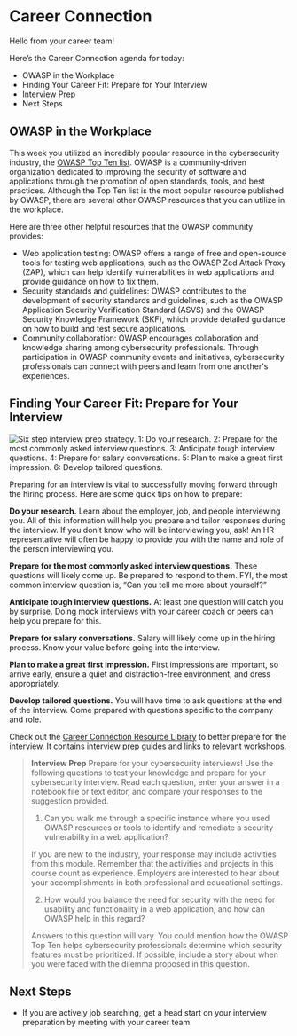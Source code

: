 # Career Connection

Hello from your career team! 

Here’s the Career Connection agenda for today:
* OWASP in the Workplace
* Finding Your Career Fit: Prepare for Your Interview
* Interview Prep
* Next Steps

## OWASP  in the Workplace

This week you utilized an incredibly popular resource in the cybersecurity industry, the [OWASP Top Ten list](https://owasp.org/www-project-top-ten/). OWASP is a community-driven organization dedicated to improving the security of software and applications through the promotion of open standards, tools, and best practices. Although the Top Ten list is the most popular resource published by OWASP, there are several other OWASP resources that you can utilize in the workplace.

Here are three other helpful resources that the OWASP community provides:

* Web application testing: OWASP offers a range of free and open-source tools for testing web applications, such as the OWASP Zed Attack Proxy (ZAP), which can help identify vulnerabilities in web applications and provide guidance on how to fix them.
* Security standards and guidelines: OWASP contributes to the development of security standards and guidelines, such as the OWASP Application Security Verification Standard (ASVS) and the OWASP Security Knowledge Framework (SKF), which provide detailed guidance on how to build and test secure applications.
* Community collaboration: OWASP encourages collaboration and knowledge sharing among cybersecurity professionals. Through participation in OWASP community events and initiatives, cybersecurity professionals can connect with peers and learn from one another's experiences.

## Finding Your Career Fit: Prepare for Your Interview

![Six step interview prep strategy. 1: Do your research. 2: Prepare for the most commonly asked interview questions. 3: Anticipate tough interview questions. 4: Prepare for salary conversations. 5: Plan to make a great first impression. 6: Develop tailored questions.](https://static.bc-edx.com/career-services/all-vertical-fycf/lesson-14/l14_fycf_image.png)

Preparing for an interview is vital to successfully moving forward through the hiring process. Here are some quick tips on how to prepare:

**Do your research.**
Learn about the employer, job, and people interviewing you. All of this information will help you prepare and tailor responses during the interview. If you don’t know who will be interviewing you, ask! An HR representative will often be happy to provide you with the name and role of the person interviewing you.

**Prepare for the most commonly asked interview questions.**
These questions will likely come up. Be prepared to respond to them. FYI, the most common interview question is, “Can you tell me more about yourself?”

**Anticipate tough interview questions.**
At least one question will catch you by surprise. Doing mock interviews with your career coach or peers can help you prepare for this.

**Prepare for salary conversations.**
Salary will likely come up in the hiring process. Know your value before going into the interview.

**Plan to make a great first impression.**
First impressions are important, so arrive early, ensure a quiet and distraction-free environment, and dress appropriately.

**Develop tailored questions.**
You will have time to ask questions at the end of the interview. Come prepared with questions specific to the company and role.

Check out the [Career Connection Resource Library](https://docs.google.com/document/d/1xiuZP_ZYMiIopqS0pFWUji58ESASMQUl2CQJphReaGo/edit?usp=sharing) to better prepare for the interview. It contains interview prep guides and links to relevant workshops. 

> **Interview Prep**
>Prepare for your cybersecurity interviews! Use the following questions to test your knowledge and prepare for your cybersecurity interview. Read each question, enter your answer in a notebook file or text editor, and compare your responses to the suggestion provided.
>
> 1. Can you walk me through a specific instance where you used OWASP resources or tools to identify and remediate a security vulnerability in a web application? 
>
>If you are new to the industry, your response may include activities from this module. Remember that the activities and projects in this course count as experience. Employers are interested to hear about your accomplishments in both professional and educational settings. 
>
> 2. How would you balance the need for security with the need for usability and functionality in a web application, and how can OWASP help in this regard? 
>
>Answers to this question will vary. You could mention how the OWASP Top Ten helps cybersecurity professionals determine which security features must be prioritized. If possible, include a story about when you were faced with the dilemma proposed in this question.

## Next Steps
* If you are actively job searching, get a head start on your interview preparation by meeting with your career team.

